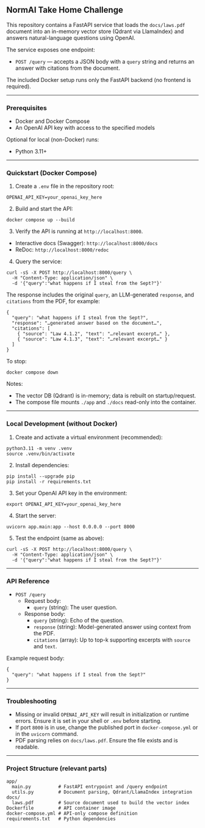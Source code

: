 ## NormAI Take Home Challenge

This repository contains a FastAPI service that loads the `docs/laws.pdf` document into an in-memory vector store (Qdrant via LlamaIndex) and answers natural-language questions using OpenAI.

The service exposes one endpoint:

- `POST /query` — accepts a JSON body with a `query` string and returns an answer with citations from the document.

The included Docker setup runs only the FastAPI backend (no frontend is required).

---

### Prerequisites

- Docker and Docker Compose
- An OpenAI API key with access to the specified models

Optional for local (non-Docker) runs:

- Python 3.11+

---

### Quickstart (Docker Compose)

1. Create a `.env` file in the repository root:

```
OPENAI_API_KEY=your_openai_key_here
```

2. Build and start the API:

```
docker compose up --build
```

3. Verify the API is running at `http://localhost:8000`.

- Interactive docs (Swagger): `http://localhost:8000/docs`
- ReDoc: `http://localhost:8000/redoc`

4. Query the service:

```
curl -sS -X POST http://localhost:8000/query \
  -H "Content-Type: application/json" \
  -d '{"query":"what happens if I steal from the Sept?"}'
```

The response includes the original `query`, an LLM-generated `response`, and `citations` from the PDF, for example:

```
{
  "query": "what happens if I steal from the Sept?",
  "response": "…generated answer based on the document…",
  "citations": [
    { "source": "Law 4.1.2", "text": "…relevant excerpt…" },
    { "source": "Law 4.1.3", "text": "…relevant excerpt…" }
  ]
}
```

To stop:

```
docker compose down
```

Notes:

- The vector DB (Qdrant) is in-memory; data is rebuilt on startup/request.
- The compose file mounts `./app` and `./docs` read-only into the container.

---

### Local Development (without Docker)

1. Create and activate a virtual environment (recommended):

```
python3.11 -m venv .venv
source .venv/bin/activate
```

2. Install dependencies:

```
pip install --upgrade pip
pip install -r requirements.txt
```

3. Set your OpenAI API key in the environment:

```
export OPENAI_API_KEY=your_openai_key_here
```

4. Start the server:

```
uvicorn app.main:app --host 0.0.0.0 --port 8000
```

5. Test the endpoint (same as above):

```
curl -sS -X POST http://localhost:8000/query \
  -H "Content-Type: application/json" \
  -d '{"query":"what happens if I steal from the Sept?"}'
```

---

### API Reference

- `POST /query`
  - Request body:
    - `query` (string): The user question.
  - Response body:
    - `query` (string): Echo of the question.
    - `response` (string): Model-generated answer using context from the PDF.
    - `citations` (array): Up to top-k supporting excerpts with `source` and `text`.

Example request body:

```
{
  "query": "what happens if I steal from the Sept?"
}
```

---

### Troubleshooting

- Missing or invalid `OPENAI_API_KEY` will result in initialization or runtime errors. Ensure it is set in your shell or `.env` before starting.
- If port `8000` is in use, change the published port in `docker-compose.yml` or in the `uvicorn` command.
- PDF parsing relies on `docs/laws.pdf`. Ensure the file exists and is readable.

---

### Project Structure (relevant parts)

```
app/
  main.py          # FastAPI entrypoint and /query endpoint
  utils.py         # Document parsing, Qdrant/LlamaIndex integration
docs/
  laws.pdf         # Source document used to build the vector index
Dockerfile         # API container image
docker-compose.yml # API-only compose definition
requirements.txt   # Python dependencies
```
